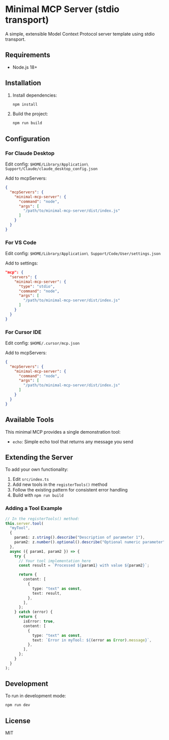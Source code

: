 # Minimal MCP Server (stdio transport)

A simple, extensible Model Context Protocol server template using stdio transport.

## Requirements

- Node.js 18+

## Installation

1. Install dependencies:
   ```bash
   npm install
   ```

2. Build the project:
   ```bash
   npm run build
   ```

## Configuration

### For Claude Desktop
Edit config: `$HOME/Library/Application\ Support/Claude/claude_desktop_config.json`

Add to mcpServers:
```json
{
  "mcpServers": {
    "minimal-mcp-server": {
      "command": "node",
      "args": [
        "/path/to/minimal-mcp-server/dist/index.js"
      ]
    }
  }
}
```

### For VS Code
Edit config: `$HOME/Library/Application\ Support/Code/User/settings.json`

Add to settings:
```json
"mcp": {
  "servers": {
    "minimal-mcp-server": {
      "type": "stdio",
      "command": "node",
      "args": [
        "/path/to/minimal-mcp-server/dist/index.js"
      ]
    }
  }
}
```

### For Cursor IDE
Edit config: `$HOME/.cursor/mcp.json`

Add to mcpServers:
```json
{
  "mcpServers": {
    "minimal-mcp-server": {
      "command": "node",
      "args": [
        "/path/to/minimal-mcp-server/dist/index.js"
      ]
    }
  }
}
```

## Available Tools

This minimal MCP provides a single demonstration tool:

- `echo`: Simple echo tool that returns any message you send

## Extending the Server

To add your own functionality:

1. Edit `src/index.ts`
2. Add new tools in the `registerTools()` method
3. Follow the existing pattern for consistent error handling
4. Build with `npm run build`

### Adding a Tool Example

```typescript
// In the registerTools() method:
this.server.tool(
  "myTool",
  {
    param1: z.string().describe("Description of parameter 1"),
    param2: z.number().optional().describe("Optional numeric parameter"),
  },
  async ({ param1, param2 }) => {
    try {
      // Your tool implementation here
      const result = `Processed ${param1} with value ${param2}`;

      return {
        content: [
          {
            type: "text" as const,
            text: result,
          },
        ],
      };
    } catch (error) {
      return {
        isError: true,
        content: [
          {
            type: "text" as const,
            text: `Error in myTool: ${(error as Error).message}`,
          },
        ],
      };
    }
  }
);
```

## Development

To run in development mode:
```bash
npm run dev
```

## License

MIT

